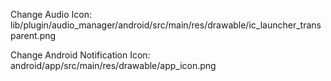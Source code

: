 Change Audio Icon:
    lib/plugin/audio_manager/android/src/main/res/drawable/ic_launcher_transparent.png
    
Change Android Notification Icon: 
    android/app/src/main/res/drawable/app_icon.png